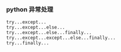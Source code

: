 ### python 异常处理

```
try...except...
try...except...else...
try...except...else...finally...
try...except...except...else...finally...
try...finally...
```
